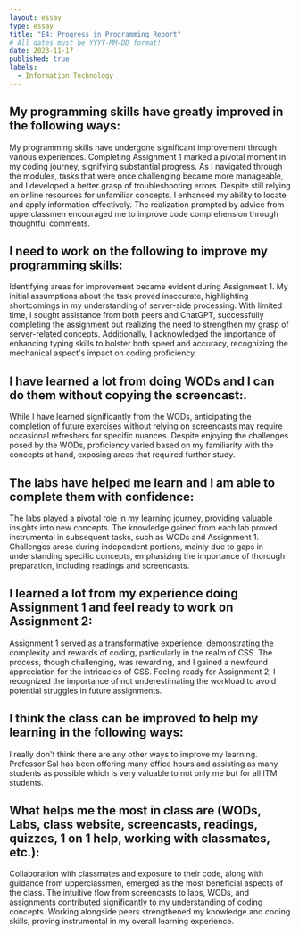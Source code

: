 ```yaml
---
layout: essay
type: essay
title: "E4: Progress in Programming Report"
# All dates must be YYYY-MM-DD format!
date: 2023-11-17
published: true
labels:
  - Information Technology
---
```


## My programming skills have greatly improved in the following ways:

My programming skills have undergone significant improvement through various experiences. Completing Assignment 1 marked a pivotal moment in my coding journey, signifying substantial progress. As I navigated through the modules, tasks that were once challenging became more manageable, and I developed a better grasp of troubleshooting errors. Despite still relying on online resources for unfamiliar concepts, I enhanced my ability to locate and apply information effectively. The realization prompted by advice from upperclassmen encouraged me to improve code comprehension through thoughtful comments.

## I need to work on the following to improve my programming skills:

Identifying areas for improvement became evident during Assignment 1. My initial assumptions about the task proved inaccurate, highlighting shortcomings in my understanding of server-side processing. With limited time, I sought assistance from both peers and ChatGPT, successfully completing the assignment but realizing the need to strengthen my grasp of server-related concepts. Additionally, I acknowledged the importance of enhancing typing skills to bolster both speed and accuracy, recognizing the mechanical aspect's impact on coding proficiency.

## I have learned a lot from doing WODs and I can do them without copying the screencast:.

While I have learned significantly from the WODs, anticipating the completion of future exercises without relying on screencasts may require occasional refreshers for specific nuances. Despite enjoying the challenges posed by the WODs, proficiency varied based on my familiarity with the concepts at hand, exposing areas that required further study.

## The labs have helped me learn and I am able to complete them with confidence:

The labs played a pivotal role in my learning journey, providing valuable insights into new concepts. The knowledge gained from each lab proved instrumental in subsequent tasks, such as WODs and Assignment 1. Challenges arose during independent portions, mainly due to gaps in understanding specific concepts, emphasizing the importance of thorough preparation, including readings and screencasts.

## I learned a lot from my experience doing Assignment 1 and feel ready to work on Assignment 2:

Assignment 1 served as a transformative experience, demonstrating the complexity and rewards of coding, particularly in the realm of CSS. The process, though challenging, was rewarding, and I gained a newfound appreciation for the intricacies of CSS. Feeling ready for Assignment 2, I recognized the importance of not underestimating the workload to avoid potential struggles in future assignments.

## I think the class can be improved to help my learning in the following ways:

I really don't think there are any other ways to improve my learning. Professor Sal has been offering many office hours and assisting as many students as possible which is very valuable to not only me but for all ITM students. 

## What helps me the most in class are (WODs, Labs, class website, screencasts, readings, quizzes, 1 on 1 help, working with classmates, etc.):

Collaboration with classmates and exposure to their code, along with guidance from upperclassmen, emerged as the most beneficial aspects of the class. The intuitive flow from screencasts to labs, WODs, and assignments contributed significantly to my understanding of coding concepts. Working alongside peers strengthened my knowledge and coding skills, proving instrumental in my overall learning experience.

